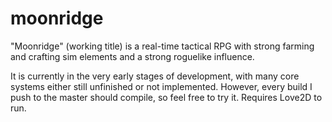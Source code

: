 # moonridge
"Moonridge" (working title) is a real-time tactical RPG with strong farming and crafting sim elements and a strong roguelike influence.

It is currently in the very early stages of development, with many core systems either still unfinished or not implemented. However, every build I push to the master should compile, so feel free to try it. Requires Love2D to run.
